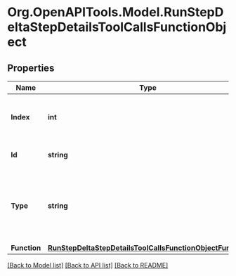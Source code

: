 # Org.OpenAPITools.Model.RunStepDeltaStepDetailsToolCallsFunctionObject

## Properties

Name | Type | Description | Notes
------------ | ------------- | ------------- | -------------
**Index** | **int** | The index of the tool call in the tool calls array. | 
**Id** | **string** | The ID of the tool call object. | [optional] 
**Type** | **string** | The type of tool call. This is always going to be &#x60;function&#x60; for this type of tool call. | 
**Function** | [**RunStepDeltaStepDetailsToolCallsFunctionObjectFunction**](RunStepDeltaStepDetailsToolCallsFunctionObjectFunction.md) |  | [optional] 

[[Back to Model list]](../README.md#documentation-for-models) [[Back to API list]](../README.md#documentation-for-api-endpoints) [[Back to README]](../README.md)

